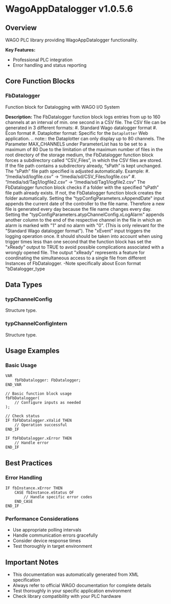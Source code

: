 # WagoAppDatalogger v1.0.5.6

## Overview
WAGO PLC library providing WagoAppDatalogger functionality.

**Key Features:**
- Professional PLC integration
- Error handling and status reporting

## Core Function Blocks

### FbDatalogger
Function block for Datalogging with WAGO I/O System

**Description:**
The FbDatalogger function block logs entries from up to 160 channels at an interval of min. one second in a CSV file. The CSV file can be generated in 3 different formats: #. Standard Wago datalogger format #. Econ format #. Dataplotter format: Specific for the ``Dataplotter`` Web application. .. note:: the Dataplotter can only display up to 80 channels. The Parameter MAX_CHANNELS under ParameterList has to be set to a maximum of 80 Due to the limitation of the maximum number of files in the root directory of the storage medium, the FbDatalogger function block forces a subdirectory called “CSV_Files”, in which the CSV files are stored. If the file path contains a subdirectory already, “sPath” is kept unchanged. The “sPath” file path specified is adjusted automatically. Example: #. “/media/sd/logfile.csv” → “/media/sd/CSV_Files/logfile.csv” #. “/media/sd/Tag1/logfile2.csv” → “/media/sd/Tag1/logfile2.csv” The FbDatalogger function block checks if a folder with the specified “sPath” file path already exists. If not, the FbDatalogger function block creates the folder automatically. Setting the "typConfigParameters.xAppendDate" input appends the current date of the controller to the file name. Therefore a new file is generated every day because the file name changes every day. Setting the "typConfigParameters.atypChannelConfig.xLogAlarm" appends another column to the end of the respective channel in the file in which an alarm is marked with "1" and no alarm with "0". (This is only relevant for the "Standard Wago datalogger format"). The "xEvent" input triggers the logging operation once. It should should be taken into account when using trigger times less than one second that the function block has set the "xReady" output to TRUE to avoid possible complications associated with a wrongly opened file. The output "xReady" represents a feature for coordinating the simultaneous access to a single file from different Instances of FbDatalogger. -Note specifically about Econ format "bDatalogger_type

## Data Types

### typChannelConfig
Structure type.

### typChannelConfigIntern
Structure type.

## Usage Examples

### Basic Usage
```iec
VAR
    fbFbDatalogger: FbDatalogger;
END_VAR

// Basic function block usage
fbFbDatalogger(
    // Configure inputs as needed
);

// Check status
IF fbFbDatalogger.xValid THEN
    // Operation successful
END_IF

IF fbFbDatalogger.xError THEN
    // Handle error
END_IF
```

## Best Practices

### Error Handling
```iec
IF fbInstance.xError THEN
    CASE fbInstance.eStatus OF
        // Handle specific error codes
    END_CASE
END_IF
```

### Performance Considerations
- Use appropriate polling intervals
- Handle communication errors gracefully
- Consider device response times
- Test thoroughly in target environment

## Important Notes

- This documentation was automatically generated from XML specification
- Always refer to official WAGO documentation for complete details
- Test thoroughly in your specific application environment
- Check library compatibility with your PLC hardware

